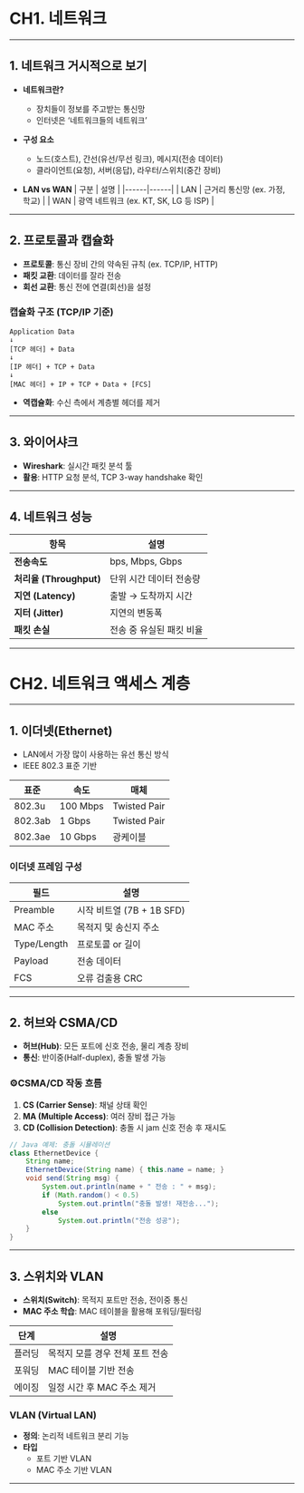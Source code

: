 # CH1. 네트워크

---

## 1. 네트워크 거시적으로 보기

- **네트워크란?**
    - 장치들이 정보를 주고받는 통신망
    - 인터넷은 ‘네트워크들의 네트워크’

- **구성 요소**
    - 노드(호스트), 간선(유선/무선 링크), 메시지(전송 데이터)
    - 클라이언트(요청), 서버(응답), 라우터/스위치(중간 장비)

- **LAN vs WAN**
  | 구분 | 설명 |
  |------|------|
  | LAN | 근거리 통신망 (ex. 가정, 학교) |
  | WAN | 광역 네트워크 (ex. KT, SK, LG 등 ISP) |

---

## 2. 프로토콜과 캡슐화

- **프로토콜**: 통신 장비 간의 약속된 규칙 (ex. TCP/IP, HTTP)
- **패킷 교환**: 데이터를 잘라 전송
- **회선 교환**: 통신 전에 연결(회선)을 설정

### 캡슐화 구조 (TCP/IP 기준)

```
Application Data
↓
[TCP 헤더] + Data
↓
[IP 헤더] + TCP + Data
↓
[MAC 헤더] + IP + TCP + Data + [FCS]
```

- **역캡슐화**: 수신 측에서 계층별 헤더를 제거

---

## 3. 와이어샤크

- **Wireshark**: 실시간 패킷 분석 툴
- **활용**: HTTP 요청 분석, TCP 3-way handshake 확인

---

## 4. 네트워크 성능

| 항목 | 설명 |
|------|------|
| **전송속도** | bps, Mbps, Gbps |
| **처리율 (Throughput)** | 단위 시간 데이터 전송량 |
| **지연 (Latency)** | 출발 → 도착까지 시간 |
| **지터 (Jitter)** | 지연의 변동폭 |
| **패킷 손실** | 전송 중 유실된 패킷 비율 |

---

# CH2. 네트워크 액세스 계층

---

## 1. 이더넷(Ethernet)

- LAN에서 가장 많이 사용하는 유선 통신 방식
- IEEE 802.3 표준 기반

| 표준 | 속도 | 매체 |
|------|------|------|
| 802.3u | 100 Mbps | Twisted Pair |
| 802.3ab | 1 Gbps | Twisted Pair |
| 802.3ae | 10 Gbps | 광케이블 |

### 이더넷 프레임 구성

| 필드 | 설명 |
|------|------|
| Preamble | 시작 비트열 (7B + 1B SFD) |
| MAC 주소 | 목적지 및 송신지 주소 |
| Type/Length | 프로토콜 or 길이 |
| Payload | 전송 데이터 |
| FCS | 오류 검출용 CRC |

---

## 2. 허브와 CSMA/CD

- **허브(Hub)**: 모든 포트에 신호 전송, 물리 계층 장비
- **통신**: 반이중(Half-duplex), 충돌 발생 가능

### ⚙CSMA/CD 작동 흐름

1. **CS (Carrier Sense)**: 채널 상태 확인
2. **MA (Multiple Access)**: 여러 장비 접근 가능
3. **CD (Collision Detection)**: 충돌 시 jam 신호 전송 후 재시도

```java
// Java 예제: 충돌 시뮬레이션
class EthernetDevice {
    String name;
    EthernetDevice(String name) { this.name = name; }
    void send(String msg) {
        System.out.println(name + " 전송 : " + msg);
        if (Math.random() < 0.5)
            System.out.println("충돌 발생! 재전송...");
        else
            System.out.println("전송 성공");
    }
}
```

---

## 3. 스위치와 VLAN

- **스위치(Switch)**: 목적지 포트만 전송, 전이중 통신
- **MAC 주소 학습**: MAC 테이블을 활용해 포워딩/필터링

| 단계 | 설명 |
|------|------|
| 플러딩 | 목적지 모를 경우 전체 포트 전송 |
| 포워딩 | MAC 테이블 기반 전송 |
| 에이징 | 일정 시간 후 MAC 주소 제거 |

### VLAN (Virtual LAN)

- **정의**: 논리적 네트워크 분리 기능
- **타입**
    - 포트 기반 VLAN
    - MAC 주소 기반 VLAN

---

